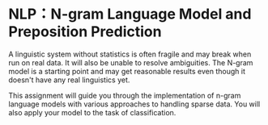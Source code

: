 # NLP：N-gram Language Model and Preposition Prediction
A linguistic system without statistics is often fragile and may break when run on real data. It will also be unable to resolve ambiguities. The N-gram model is a starting point and may get reasonable results even though it doesn't have any real linguistics yet.

This assignment will guide you through the implementation of n-gram language models with various approaches to handling sparse data. You will also apply your model to the task of classification.
